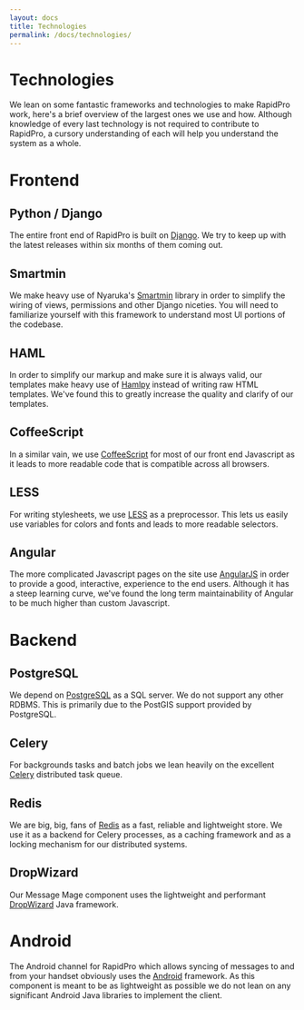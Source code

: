 ```yaml
---
layout: docs
title: Technologies
permalink: /docs/technologies/
---
```


# Technologies

We lean on some fantastic frameworks and technologies to make RapidPro work,
here's a brief overview of the largest ones we use and how. Although knowledge
of every last technology is not required to contribute to RapidPro, a cursory
understanding of each will help you understand the system as a whole.

# Frontend

## Python / Django

The entire front end of RapidPro is built on [Django](https://www.djangoproject.com/).
 We try to keep up with the latest releases within six months of them coming out.

## Smartmin

We make heavy use of Nyaruka's [Smartmin](https://github.com/nyaruka/smartmin)
library in order to simplify the wiring of views, permissions and other
Django niceties. You will need to familiarize yourself with this framework to
understand most UI portions of the codebase.

## HAML

In order to simplify our markup and make sure it is always valid, our templates
make heavy use of [Hamlpy](https://github.com/jessemiller/HamlPy) instead of
writing raw HTML templates. We've found this to greatly increase the quality
and clarify of our templates.

## CoffeeScript

In a similar vain, we use [CoffeeScript](http://coffeescript.org/) for most of
our front end Javascript as it leads to more readable code that is compatible
across all browsers.

## LESS

For writing stylesheets, we use [LESS](http://lesscss.org/) as a preprocessor.
This lets us easily use variables for colors and fonts and leads to more readable selectors.

## Angular

The more complicated Javascript pages on the site use [AngularJS](https://angularjs.org/)
in order to provide a good, interactive, experience to the end users. Although
it has a steep learning curve, we've found the long term maintainability of
Angular to be much higher than custom Javascript.

# Backend

## PostgreSQL

We depend on [PostgreSQL](http://www.postgresql.org/) as a SQL server.
We do not support any other RDBMS. This is primarily due to the PostGIS support
provided by PostgreSQL.

## Celery

For backgrounds tasks and batch jobs we lean heavily on the excellent
[Celery](http://www.celeryproject.org/) distributed task queue.

## Redis

We are big, big, fans of [Redis](http://redis.io/) as a fast, reliable and lightweight
store. We use it as a backend for Celery processes, as a caching framework and as
a locking mechanism for our distributed systems.

## DropWizard

Our Message Mage component uses the lightweight and performant
[DropWizard](http://dropwizard.io/) Java framework.

# Android

The Android channel for RapidPro which allows syncing of messages to and from
your handset obviously uses the [Android](https://android.com/) framework. As this component is meant to
be as lightweight as possible we do not lean on any significant Android Java
libraries to implement the client.
